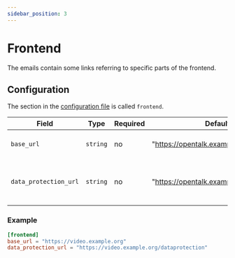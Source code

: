 ```yaml
---
sidebar_position: 3
---
```


# Frontend

The emails contain some links referring to specific parts of the frontend.

## Configuration

The section in the [configuration file](configuration.md) is called `frontend`.

| Field                 | Type     | Required | Default value                                 | Description                                    |
| --------------------- | -------- | -------- | --------------------------------------------- | ---------------------------------------------- |
| `base_url`            | `string` | no       | "https://opentalk.example.org"                | The base URL of the frontend.                  |
| `data_protection_url` | `string` | no       | "https://opentalk.example.org/dataprotection" | The URL referring to the data protection hints |

### Example

```toml
[frontend]
base_url = "https://video.example.org"
data_protection_url = "https://video.example.org/dataprotection"
```
